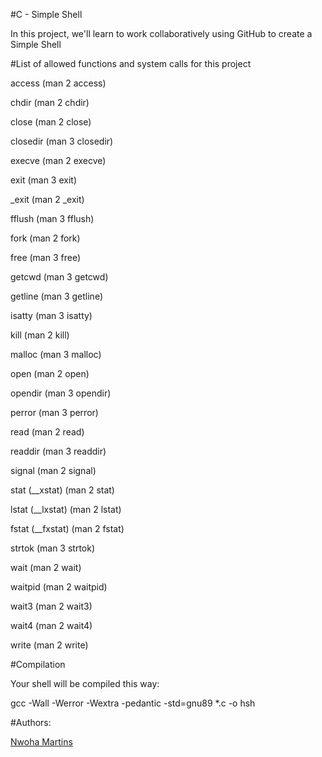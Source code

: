 #C - Simple Shell


In this project, we'll learn to work collaboratively using GitHub to create a Simple Shell


#List of allowed functions and system calls for this project

access (man 2 access)

chdir (man 2 chdir)

close (man 2 close)

closedir (man 3 closedir)

execve (man 2 execve)

exit (man 3 exit)

_exit (man 2 _exit)

fflush (man 3 fflush)

fork (man 2 fork)

free (man 3 free)

getcwd (man 3 getcwd)

getline (man 3 getline)

isatty (man 3 isatty)

kill (man 2 kill)

malloc (man 3 malloc)

open (man 2 open)

opendir (man 3 opendir)

perror (man 3 perror)

read (man 2 read)

readdir (man 3 readdir)

signal (man 2 signal)

stat (__xstat) (man 2 stat)

lstat (__lxstat) (man 2 lstat)

fstat (__fxstat) (man 2 fstat)

strtok (man 3 strtok)

wait (man 2 wait)

waitpid (man 2 waitpid)

wait3 (man 2 wait3)

wait4 (man 2 wait4)

write (man 2 write)


#Compilation


Your shell will be compiled this way:

gcc -Wall -Werror -Wextra -pedantic -std=gnu89 *.c -o hsh


#Authors:


[Nwoha Martins](https://github.com/martinsmind)


